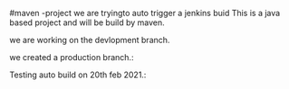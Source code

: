 #maven -project
we are tryingto auto trigger a jenkins buid 
 This is a java based project and will be build by maven.

 we are working on the devlopment branch.

 we created a production branch.:

 Testing auto build on 20th feb 2021.:

